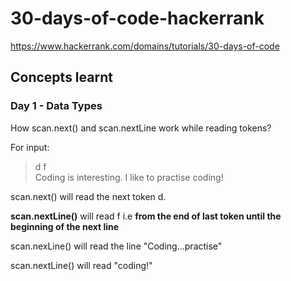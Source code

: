 # 30-days-of-code-hackerrank

<https://www.hackerrank.com/domains/tutorials/30-days-of-code>

## Concepts learnt

### Day 1 - Data Types

How scan.next() and scan.nextLine work while reading tokens?

For input:

> d f \
> Coding is interesting. I like to practise coding!

scan.next() will read the next token d.

**scan.nextLine()** will read f i.e **from the end of last token until the beginning of the next line**

scan.nexLine() will read the line "Coding...practise"

scan.nextLine() will read "coding!"

